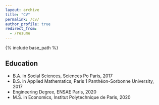```yaml
---
layout: archive
title: "CV"
permalink: /cv/
author_profile: true
redirect_from:
  - /resume
---
```


{% include base_path %}

## Education
* B.A. in Social Sciences, Sciences Po Paris, 2017
* B.S. in Applied Mathematics, Paris 1 Panthéon-Sorbonne University, 2017
* Engineering Degree, ENSAE Paris, 2020
* M.S. in Economics, Institut Polytechnique de Paris, 2020
